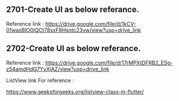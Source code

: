 ## 2701-Create UI as below referance.

Reference link : https://drive.google.com/file/d/1kCV-01wasBlO0IQCt78sxF8Hsntc23vw/view?usp=drive_link

## 2702-Create UI as below referance.

Reference link : https://drive.google.com/file/d/17rMPXtDFRB2_ESg-z54amdHdG7YyXlAZ/view?usp=drive_link

ListView link For reference :

https://www.geeksforgeeks.org/listview-class-in-flutter/

